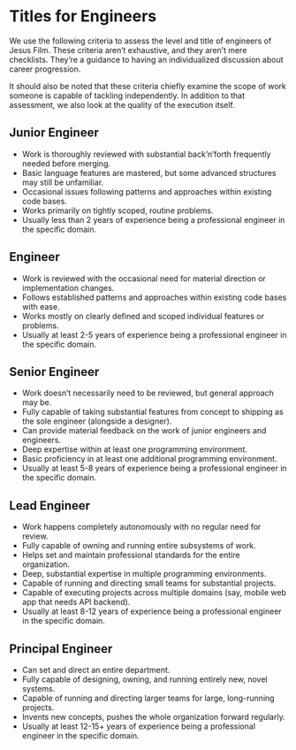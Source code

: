 # Titles for Engineers

We use the following criteria to assess the level and title of engineers of Jesus Film. These criteria aren’t exhaustive, and they aren’t mere checklists. They’re a guidance to having an individualized discussion about career progression.

It should also be noted that these criteria chiefly examine the scope of work someone is capable of tackling independently. In addition to that assessment, we also look at the quality of the execution itself.

## Junior Engineer

- Work is thoroughly reviewed with substantial back’n’forth frequently needed before merging.
- Basic language features are mastered, but some advanced structures may still be unfamiliar.
- Occasional issues following patterns and approaches within existing code bases.
- Works primarily on tightly scoped, routine problems.
- Usually less than 2 years of experience being a professional engineer in the specific domain.

## Engineer

- Work is reviewed with the occasional need for material direction or implementation changes.
- Follows established patterns and approaches within existing code bases with ease.
- Works mostly on clearly defined and scoped individual features or problems.
- Usually at least 2-5 years of experience being a professional engineer in the specific domain.

## Senior Engineer

- Work doesn’t necessarily need to be reviewed, but general approach may be.
- Fully capable of taking substantial features from concept to shipping as the sole engineer (alongside a designer).
- Can provide material feedback on the work of junior engineers and engineers.
- Deep expertise within at least one programming environment.
- Basic proficiency in at least one additional programming environment.
- Usually at least 5-8 years of experience being a professional engineer in the specific domain.

## Lead Engineer

- Work happens completely autonomously with no regular need for review.
- Fully capable of owning and running entire subsystems of work.
- Helps set and maintain professional standards for the entire organization.
- Deep, substantial expertise in multiple programming environments.
- Capable of running and directing small teams for substantial projects.
- Capable of executing projects across multiple domains (say, mobile web app that needs API backend).
- Usually at least 8-12 years of experience being a professional engineer in the specific domain.

## Principal Engineer

- Can set and direct an entire department.
- Fully capable of designing, owning, and running entirely new, novel systems.
- Capable of running and directing larger teams for large, long-running projects.
- Invents new concepts, pushes the whole organization forward regularly.
- Usually at least 12-15+ years of experience being a professional engineer in the specific domain.

